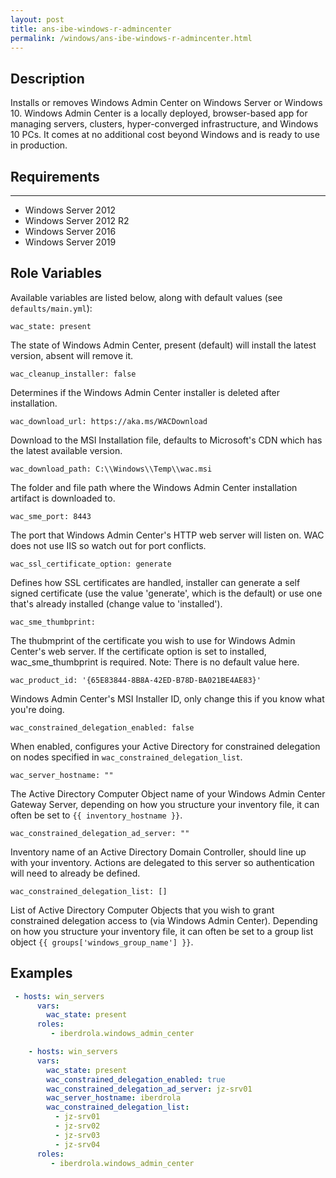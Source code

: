 ```yaml
---
layout: post
title: ans-ibe-windows-r-admincenter
permalink: /windows/ans-ibe-windows-r-admincenter.html 
---
```


## Description

Installs or removes Windows Admin Center on Windows Server or Windows 10. Windows Admin Center is a locally deployed, browser-based app for managing servers, clusters, hyper-converged infrastructure, and Windows 10 PCs. It comes at no additional cost beyond Windows and is ready to use in production.

## Requirements

------------
* Windows Server 2012
* Windows Server 2012 R2
* Windows Server 2016
* Windows Server 2019

## Role Variables

Available variables are listed below, along with default values (see `defaults/main.yml`):

    wac_state: present

The state of Windows Admin Center, present (default) will install the latest version, absent will remove it.

    wac_cleanup_installer: false

Determines if the Windows Admin Center installer is deleted after installation.

    wac_download_url: https://aka.ms/WACDownload

Download to the MSI Installation file, defaults to Microsoft's CDN which has the latest available version.

    wac_download_path: C:\\Windows\\Temp\\wac.msi

The folder and file path where the Windows Admin Center installation artifact is downloaded to.

    wac_sme_port: 8443

The port that Windows Admin Center's HTTP web server will listen on. WAC does not use IIS so watch out for port conflicts.

    wac_ssl_certificate_option: generate

Defines how SSL certificates are handled, installer can generate a self signed certificate (use the value 'generate', which is the default) or use one that's already installed (change value to 'installed').

    wac_sme_thumbprint: 

The thubmprint of the certificate you wish to use for Windows Admin Center's web server. If the certificate option is set to installed, wac_sme_thumbprint is required. Note: There is no default value here.

    wac_product_id: '{65E83844-8B8A-42ED-B78D-BA021BE4AE83}'

Windows Admin Center's MSI Installer ID, only change this if you know what you're doing.

    wac_constrained_delegation_enabled: false

When enabled, configures your Active Directory for constrained delegation on nodes specified in `wac_constrained_delegation_list`.

    wac_server_hostname: ""

The Active Directory Computer Object name of your Windows Admin Center Gateway Server, depending on how you structure your inventory file, it can often be set to `{{ inventory_hostname }}`.

    wac_constrained_delegation_ad_server: ""

Inventory name of an Active Directory Domain Controller, should line up with your inventory. Actions are delegated to this server so authentication will need to already be defined.

    wac_constrained_delegation_list: []

List of Active Directory Computer Objects that you wish to grant constrained delegation access to (via Windows Admin Center). Depending on how you structure your inventory file, it can often be set to a group list object `{{ groups['windows_group_name'] }}`.

## Examples

```yaml
 - hosts: win_servers
      vars:
        wac_state: present
      roles:
         - iberdrola.windows_admin_center

    - hosts: win_servers
      vars:
        wac_state: present
        wac_constrained_delegation_enabled: true
        wac_constrained_delegation_ad_server: jz-srv01
        wac_server_hostname: iberdrola
        wac_constrained_delegation_list:
          - jz-srv01
          - jz-srv02
          - jz-srv03
          - jz-srv04
      roles:
         - iberdrola.windows_admin_center
```
